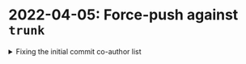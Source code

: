 # 2022-04-05: Force-push against `trunk`

<details>

<summary>Fixing the initial commit co-author list</summary>

## Motivation

At launch of `opencbdc-tx`, the initial commit included squashed work from several authors.
To preserve record of that contribution, we included a `Co-authored-by` trailer for each author.
Additionally, following our [Contribution Guide](https://github.com/mit-dci/opencbdc-tx/blob/trunk/docs/contributing.md#intellectual-property), a `Signed-off-by` trailer was also included.

The complete trailer list as it originally appeared in the initial commit is below:

```

Co-authored-by: James Lovejoy <jameslovejoy1@gmail.com>
Co-authored-by: Spencer Connaughton <spencer@spencerconnaughton.com>
Co-authored-by: Gert-Jaap Glasbergen <gertjaap@wadagso.com>
Co-authored-by: Cory Fields <cory-nospam-@coryfields.com>
Co-authored-by: Neha Narula <narula@gmail.com>
Co-authored-by: Sam Stuewe <stuewe@mit.edu>
Co-authored-by: Kevin Karwaski <kevin.karwaski@gmail.com>
Co-authored-by: Viktor Urvantsev <israelipaperboy@outlook.com>
Co-authored-by: jallen-frb <Jonathan.Allen@bos.frb.org>
Co-authored-by: Anders Brownworth <anders-github@evantide.com>

Signed-off-by: Sam Stuewe <stuewe@mit.edu>
```

Unfortunately, the new-line separating the `Co-authored-by` trailers and the `Signed-off-by` trailer is errant.
`git` (at time of writing) expects trailers to be in a single group (not separated by new-lines) at the end of the commit message (before the patch-section).
As a result, `git` (and, by extension, GitHub) read this commit as not including any `Co-authored-by` lines.

You can verify this locally by copying the above text to a file and asking `git` to parse it:

```terminal
$ git interpret-trailers --parse <the-file>
Signed-off-by: Sam Stuewe <stuewe@mit.edu>
```

In short, this single newline caused all our initial contributors to not receive credit for their contribution.
In speaking with GitHub Support and talking with our initial contributors, it has been determined the best way to solve this problem would be to amend the root commit to remove the errant newline.

## Correction

On 05 April 2022, `trunk`'s root commit is amended to include the following trailer list:

```

Co-authored-by: James Lovejoy <jameslovejoy1@gmail.com>
Co-authored-by: Spencer Connaughton <spencer@spencerconnaughton.com>
Co-authored-by: Gert-Jaap Glasbergen <gertjaap@wadagso.com>
Co-authored-by: Cory Fields <cory-nospam-@coryfields.com>
Co-authored-by: Neha Narula <narula@gmail.com>
Co-authored-by: Sam Stuewe <stuewe@mit.edu>
Co-authored-by: Kevin Karwaski <kevin.karwaski@gmail.com>
Co-authored-by: Viktor Urvantsev <israelipaperboy@outlook.com>
Co-authored-by: jallen-frb <Jonathan.Allen@bos.frb.org>
Co-authored-by: Anders Brownworth <anders-github@evantide.com>
Signed-off-by: Sam Stuewe <stuewe@mit.edu>
```

As this change rewrites history of a public branch, all clones and forks (created before 2022-04-05) need to rebase—forks additionally need to force-push each rebased branch once.
Luckily, as only the commit message has changed, no conflicts are possible, so it is a very simple rebase to perform.
General instructions for how to fix your copy can be found below.
If you need more thorough information, please see [`git`'s guide on recovering from an upstream rebase](https://git-scm.com/docs/git-rebase#_recovering_from_upstream_rebase).

## Action You Should Take

### Fixing a Clone

The following applies if you cloned the code directly from upstream (the `origin` remote points to https://github.com/mit-dci/opencbdc-tx).

For each local branch, switch to the branch and rebase it.

```terminal
$ git switch <branchname>
$ git rebase origin/trunk
```

### Fixing a Fork

The following applies if you forked the upstream repository and are working on a clone from that fork (the `origin` remote points to your fork URL).

If your clone does not already have a remote pointing to upstream, add one now:

```terminal
$ git remote add upstream https://github.com/mit-dci/opencbdc-tx
```

For each local branch, switch to the branch, rebase it, and force-push it to your fork:

```terminal
$ git switch <localbranchname>
$ git rebase upstream/trunk
$ git push --force origin <forkbranchname>
```

**Note:** `<localbranchname>` and `<forkbranchname>` are likely to the same unless you chose to manually name your local branch differently.

</details>
